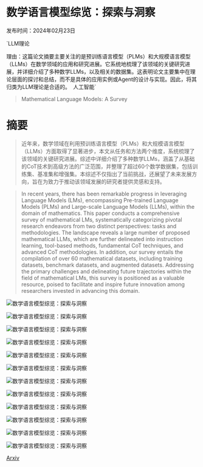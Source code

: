 # 数学语言模型综览：探索与洞察

发布时间：2024年02月23日

`LLM理论

理由：这篇论文摘要主要关注的是预训练语言模型（PLMs）和大规模语言模型（LLMs）在数学领域的应用和研究进展。它系统地梳理了该领域的关键研究进展，并详细介绍了多种数学LLMs，以及相关的数据集。这表明论文主要集中在理论层面的探讨和总结，而不是具体的应用实例或Agent的设计与实现。因此，将其归类为LLM理论是合适的。` `人工智能`

> Mathematical Language Models: A Survey

# 摘要

> 近年来，数学领域在利用预训练语言模型（PLMs）和大规模语言模型（LLMs）方面取得了显著进步，本文从任务和方法两个维度，系统梳理了该领域的关键研究进展。综述中详细介绍了多种数学LLMs，涵盖了从基础的CoT技术到高级方法的广泛范围，并整理了超过60个数学数据集，包括训练集、基准集和增强集。本综述不仅指出了当前挑战，还展望了未来发展方向，旨在为致力于推动该领域发展的研究者提供灵感和支持。

> In recent years, there has been remarkable progress in leveraging Language Models (LMs), encompassing Pre-trained Language Models (PLMs) and Large-scale Language Models (LLMs), within the domain of mathematics. This paper conducts a comprehensive survey of mathematical LMs, systematically categorizing pivotal research endeavors from two distinct perspectives: tasks and methodologies. The landscape reveals a large number of proposed mathematical LLMs, which are further delineated into instruction learning, tool-based methods, fundamental CoT techniques, and advanced CoT methodologies. In addition, our survey entails the compilation of over 60 mathematical datasets, including training datasets, benchmark datasets, and augmented datasets. Addressing the primary challenges and delineating future trajectories within the field of mathematical LMs, this survey is positioned as a valuable resource, poised to facilitate and inspire future innovation among researchers invested in advancing this domain.

![数学语言模型综览：探索与洞察](../../..//opt/data/Projects/HuggingArxiv/paper_images/2312.07622/x1.png)

![数学语言模型综览：探索与洞察](../../..//opt/data/Projects/HuggingArxiv/paper_images/2312.07622/x2.png)

![数学语言模型综览：探索与洞察](../../..//opt/data/Projects/HuggingArxiv/paper_images/2312.07622/x3.png)

![数学语言模型综览：探索与洞察](../../..//opt/data/Projects/HuggingArxiv/paper_images/2312.07622/x4.png)

![数学语言模型综览：探索与洞察](../../..//opt/data/Projects/HuggingArxiv/paper_images/2312.07622/x5.png)

![数学语言模型综览：探索与洞察](../../..//opt/data/Projects/HuggingArxiv/paper_images/2312.07622/x6.png)

![数学语言模型综览：探索与洞察](../../..//opt/data/Projects/HuggingArxiv/paper_images/2312.07622/x7.png)

![数学语言模型综览：探索与洞察](../../..//opt/data/Projects/HuggingArxiv/paper_images/2312.07622/x8.png)

![数学语言模型综览：探索与洞察](../../..//opt/data/Projects/HuggingArxiv/paper_images/2312.07622/x9.png)

![数学语言模型综览：探索与洞察](../../..//opt/data/Projects/HuggingArxiv/paper_images/2312.07622/x10.png)

![数学语言模型综览：探索与洞察](../../..//opt/data/Projects/HuggingArxiv/paper_images/2312.07622/x11.png)

![数学语言模型综览：探索与洞察](../../..//opt/data/Projects/HuggingArxiv/paper_images/2312.07622/x12.png)

[Arxiv](https://arxiv.org/abs/2312.07622)